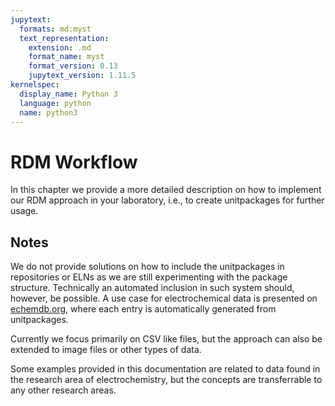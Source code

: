 ```yaml
---
jupytext:
  formats: md:myst
  text_representation:
    extension: .md
    format_name: myst
    format_version: 0.13
    jupytext_version: 1.11.5
kernelspec:
  display_name: Python 3
  language: python
  name: python3
---
```

# RDM Workflow

In this chapter we provide a more detailed description on how to implement our RDM approach in your laboratory, i.e., to create unitpackages for further usage.

## Notes

We do not provide solutions on how to include the unitpackages in repositories or ELNs as we are still experimenting with the package structure. Technically an automated inclusion in such system should, however, be possible.
A use case for electrochemical data is presented on [echemdb.org](https://www.echemdb.org/cv), where each entry is automatically generated from unitpackages.

Currently we focus primarily on CSV like files, but the approach can also be extended to image files or other types of data.

Some examples provided in this documentation are related to data found in the research area of electrochemistry, but the concepts are transferrable to any other research areas.

```{hint} All demo files mentioned in this documentation can be found in the [repository](https://github.com/echemdb/rawtofigure/rtfbook/files).
```
